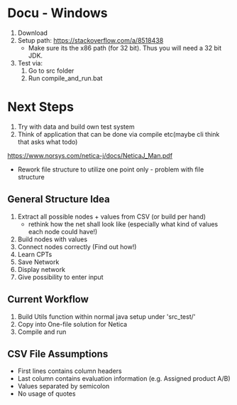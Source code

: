 # Docu - Windows
1. Download
2. Setup path: https://stackoverflow.com/a/8518438
    * Make sure its the x86 path (for 32 bit). Thus you will need a 32 bit JDK. 
3. Test via:
    1. Go to src folder
    1. Run compile_and_run.bat
    
# Next Steps
1. Try with data and build own test system 
2. Think of application that can be done via compile etc(maybe cli think that asks what todo)


https://www.norsys.com/netica-j/docs/NeticaJ_Man.pdf
* Rework file structure to utilize one point only - problem with file structure 

## General Structure Idea  
1. Extract all possible nodes + values from CSV (or build per hand)
    * rethink how the net shall look like (especially what kind of values each node could have!)
2. Build nodes with values 
3. Connect nodes correctly (Find out how!)
4. Learn CPTs 
5. Save Network
6. Display network
7. Give possibility to enter input

## Current Workflow
1. Build Utils function within normal java setup under 'src_test/'
2. Copy into One-file solution for Netica
3. Compile and run


## CSV File Assumptions
* First lines contains column headers 
* Last column contains evaluation information (e.g. Assigned product A/B)
* Values separated by semicolon 
* No usage of quotes 